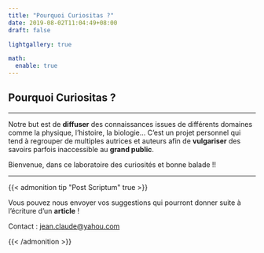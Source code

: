 ```yaml
---
title: "Pourquoi Curiositas ?"
date: 2019-08-02T11:04:49+08:00
draft: false

lightgallery: true

math:
  enable: true
---
```


## Pourquoi Curiositas ?
---

Notre but est de **diffuser** des connaissances issues de différents domaines comme la physique, l’histoire, la biologie… 
C’est un projet personnel qui tend à regrouper de multiples autrices et auteurs afin de **vulgariser** des savoirs parfois inaccessible au **grand public**. 

Bienvenue, dans ce laboratoire des curiosités et bonne balade !!


---

{{< admonition tip "Post Scriptum" true >}}

Vous pouvez nous envoyer vos suggestions qui pourront donner suite à l’écriture d’un **article** !

Contact : jean.claude@yahou.com


{{< /admonition >}}